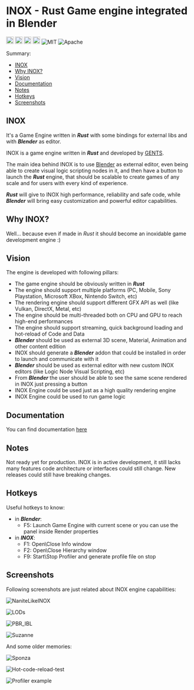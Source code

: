 # **INOX** - Rust Game engine integrated in Blender

[<img alt="github repository" src="https://img.shields.io/badge/github-gents83/INOX-8da0cb?logo=github" height="20">](https://github.com/gents83/INOX)
[<img alt="github pages" src="https://img.shields.io/badge/Docs-github-brightgreen" height="20">](https://gents83.github.io/INOX/)
[<img alt="github workflow sattus" src="https://img.shields.io/github/workflow/status/gents83/INOX/Deploy%20on%20Github%20Pages?style=plastic" height="20">](https://github.com/gents83/INOX/actions)
[<img alt="github sponsor" src="https://img.shields.io/github/sponsors/gents83?style=plastic" height="20">](https://github.com/sponsors/gents83)
![MIT](https://img.shields.io/badge/license-MIT-blue.svg)
![Apache](https://img.shields.io/badge/license-Apache-blue.svg)


Summary:
  - [INOX](#sabi)
  - [Why INOX?](#why-inox)
  - [Vision](#vision)
  - [Documentation](#documentation)
  - [Notes](#notes)
  - [Hotkeys](#hotkeys)
  - [Screenshots](#screenshots)


## INOX

It's a Game Engine written in _**Rust**_ with some bindings for external libs and with _**Blender**_ as editor.

INOX is a game engine written in _**Rust**_ and developed by [GENTS](https://twitter.com/gents83). 

The main idea behind INOX is to use [Blender](https://www.blender.org/) as external editor, even being able to create visual logic scripting nodes in it, and then have a button to launch the _**Rust**_ engine, that should be scalable to create games of any scale and for users with every kind of experience.

_**Rust**_ will give to INOX high performance, reliability and safe code, while _**Blender**_ will bring easy customization and powerful editor capabilities.


## Why INOX?

Well... because even if made in _Rust_ it should become an inoxidable game development engine :)


## Vision

The engine is developed with following pillars:
- The game engine should be obviously written in _**Rust**_
- The engine should support multiple platforms (PC, Mobile, Sony Playstation, Microsoft XBox, Nintendo Switch, etc)
- The rendering engine should support different GFX API as well (like Vulkan, DirectX, Metal, etc)
- The engine should be multi-threaded both on CPU and GPU to reach high-end performances
- The engine should support streaming, quick background loading and hot-reload of Code and Data
- _**Blender**_ should be used as external 3D scene, Material, Animation and other content edition 
- INOX should generate a _**Blender**_ addon that could be installed in order to launch and communicate with it
- _**Blender**_ should be used as external editor with new custom INOX editors (like Logic Node Visual Scripting, etc) 
- From _**Blender**_ the user should be able to see the same scene rendered in INOX just pressing a button
- INOX Engine could be used just as a high quality rendering engine
- INOX Engine could be used to run game logic  


## Documentation 

You can find documentation [here](https://gents83.github.io/INOX/)

## Notes

Not ready yet for production.
INOX is in active development, it still lacks many features code architecture or interfaces could still change. 
New releases could still have breaking changes.


## Hotkeys

Useful hotkeys to know:
- in **_Blender_**:
  - F5: Launch Game Engine with current scene or you can use the panel inside Render properties
- in **_INOX_**:
  - F1: Open\Close Info window
  - F2: Open\Close Hierarchy window
  - F9: Start\Stop Profiler and generate profile file on stop


## Screenshots

Following screenshots are just related about INOX engine capabilities:

![NaniteLikeINOX](https://github.com/gents83/INOX/assets/62186646/d0e2af3a-c741-4ce5-98f3-da943fe719b6)

![LODs](https://github.com/gents83/INOX/assets/62186646/e3e70000-be47-47b3-8d3f-da94a74605b4)

![PBR_IBL](https://github.com/gents83/INOX/assets/62186646/7e6ef5f5-f236-4ed2-8909-a4074614e2e3)

![Suzanne](https://github.com/gents83/INOX/assets/62186646/6ea1d292-1ae6-42b0-9265-914c6ef4d6fc)

And some older memories:

![Sponza](https://github.com/gents83/INOX/assets/62186646/1e04e4df-0966-4a1f-af51-6e44397ffaa8)

![Hot-code-reload-test](https://user-images.githubusercontent.com/62186646/130698279-9daa7b9a-1f3c-4556-be0c-37f8a1c4431e.gif)

![Profiler example](https://user-images.githubusercontent.com/62186646/120451742-f9968e80-c391-11eb-962e-13d132e09847.jpg)
